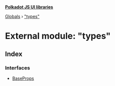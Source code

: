 **[Polkadot JS UI libraries](../README.md)**

[Globals](../globals.md) › ["types"](_types_.md)

# External module: "types"

## Index

### Interfaces

* [BaseProps](../interfaces/_types_.baseprops.md)